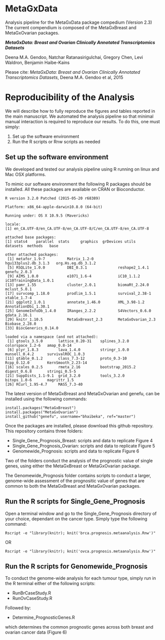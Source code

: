 MetaGxData
========

Analysis pipeline for the MetaGxData package compedium (Version 2.3)
The current compendium is composed of the MetaGxBreast and MetaGxOvarian packages. 


**_MetaGxData: Breast and Ovarian Clinically Annotated Transcriptomics  Datasets_**

Deena M.A. Gendoo, Natchar Ratanasirigulchai, Gregory Chen, Levi Waldron, Benjamin Haibe-Kains


Please cite: _MetaGxData: Breast and Ovarian Clinically Annotated Transcriptomics  Datasets_, Deena M.A. Gendoo et al, 2015

# Reproducibility of the Analysis 

We will describe how to fully reproduce the figures and tables reported in the main manuscript. We automated the analysis pipeline so that minimal manual interaction is required to reproduce our results. To do this, one must simply:

1. Set up the software environment
2. Run the R scripts or Rnw scripts as needed


## Set up the software environment

We developed and tested our analysis pipeline using R running on linux and Mac OSX platforms.

To mimic our software environment the following R packages should be installed. All these packages are available on CRAN or Bioconductor.

```
R version 3.2.0 Patched (2015-05-20 r68389)

Platform: x86_64-apple-darwin10.8.0 (64-bit)

Running under: OS X 10.9.5 (Mavericks)

locale:
[1] en_CA.UTF-8/en_CA.UTF-8/en_CA.UTF-8/C/en_CA.UTF-8/en_CA.UTF-8

attached base packages:
[1] stats4    parallel  stats     graphics  grDevices utils     datasets  methods   base     

other attached packages:
 [1] metafor_1.9-7          Matrix_1.2-0           hgu133plus2.db_3.1.3   org.Hs.eg.db_3.1.2    
 [5] RSQLite_1.0.0          DBI_0.3.1              reshape2_1.4.1         genefu_2.0.3          
 [9] AIMS_1.0.0             e1071_1.6-4            iC10_1.1.2             iC10TrainingData_1.0.1
[13] pamr_1.55              cluster_2.0.1          biomaRt_2.24.0         mclust_5.0.1          
[17] survcomp_1.18.0        prodlim_1.5.1          survival_2.38-1        xtable_1.7-4          
[21] ggplot2_1.0.1          annotate_1.46.0        XML_3.98-1.2           AnnotationDbi_1.30.1  
[25] GenomeInfoDb_1.4.0     IRanges_2.2.2          S4Vectors_0.6.0        gdata_2.16.1          
[29] knitr_1.10.5           MetaGxBreast_2.3       MetaGxOvarian_2.3      Biobase_2.28.0        
[33] BiocGenerics_0.14.0 

loaded via a namespace (and not attached):
 [1] gtools_3.5.0       lattice_0.20-31    splines_3.2.0      colorspace_1.2-6   amap_0.8-14       
 [6] plyr_1.8.3         lava_1.4.0         stringr_1.0.0      munsell_0.4.2      survivalROC_1.0.3 
[11] gtable_0.1.2       class_7.3-12       proto_0.3-10       Rcpp_0.12.0        KernSmooth_2.23-14
[16] scales_0.2.5       rmeta_2.16         bootstrap_2015.2   digest_0.6.8       stringi_0.5-5     
[21] SuppDists_1.1-9.1  grid_3.2.0         tools_3.2.0        bitops_1.0-6       magrittr_1.5      
[26] RCurl_1.95-4.7     MASS_7.3-40       

```


The latest version of MetaGxBreast and MetaGxOvarian and genefu, can be installed using the following commands:

```
install.packages("MetaGxBreast")
install.packages("MetaGxOvarian")
install_github("genefu", username="bhaibeka", ref="master")
```

Once the packages are installed, please download this github repository. 
This repository contains three folders: 
* Single_Gene_Prognosis_Breast: scripts and data to replicate Figure 4
* Single_Gene_Prognosis_Ovarian: scripts and data to replicate Figure 5
* Genomewide_Prognosis: scripts and data to replicate Figure 6

Two of the folders conduct the analysis of the prognostic value of single genes,
using either the MetaGxBreast or MetaGxOvarian package. 

The Genomewide_Prognosis folder contains scripts to conduct a larger, genome-wide assessment 
of the prognositic value of genes that are common to both the MetaGxBreast and MetaGxOvarian packages. 

## Run the R scripts for Single_Gene_Prognosis

Open a terminal window and go to the Single_Gene_Prognosis directory of your choice, dependant on the cancer type. 
Simply type the following command:

```
Rscript -e "library(knitr); knit('brca.prognosis.metaanalysis.Rnw')"
```
OR

```
Rscript -e "library(knitr); knit('ovca.prognosis.metaanalysis.Rnw')"
````

## Run the R scripts for Genomewide_Prognosis

To conduct the genome-wide analysis for each tumour type, simply run in the R terminal either of the following scripts:

* RunBrCaseStudy.R
* RunOvCaseStudy.R

Followed by:

* Determine_PrognosticGenes.R 

which determines the common prognostic genes across both breast and ovarian cancer data (Figure 6)


